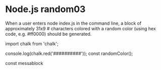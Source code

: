 # Node.js random03

When a user enters node index.js in the command line, a block of approximately 31x9 # characters colored with a random color (using hex code, e.g. #ff0000) should be generated.

import chalk from 'chalk';

console.log(chalk.red('##########'));
const
randomColor();

const messablock
